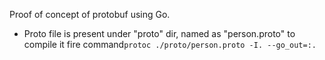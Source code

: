 Proof of concept of protobuf using Go.

* Proto file is present under "proto" dir, named as "person.proto" to compile it fire command``protoc ./proto/person.proto -I. --go_out=:. ``
